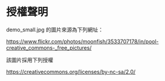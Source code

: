 # 授權聲明

demo_small.jpg 的圖片來源為下列網址：

https://www.flickr.com/photos/moonfish/3533707178/in/pool-creative_commons-_free_pictures/

該圖片採用下列授權

https://creativecommons.org/licenses/by-nc-sa/2.0/